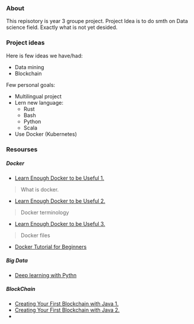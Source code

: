 ### About
This repisotory is year 3 groupe project.
Project Idea is to do smth on Data science field. Exactly what is not yet desided.

### Project ideas
Here is few ideas we have/had:
- Data mining
- Blockchain

Few personal goals:
- Multilingual project
- Lern new language:
  - Rust
  - Bash
  - Python
  - Scala
- Use Docker (Kubernetes)


### Resourses
##### Docker
- [Learn Enough Docker to be Useful 1.](https://towardsdatascience.com/learn-enough-docker-to-be-useful-b7ba70caeb4b)
> What is docker.
- [Learn Enough Docker to be Useful 2.](https://towardsdatascience.com/learn-enough-docker-to-be-useful-1c40ea269fa8)
> Docker terminology
- [Learn Enough Docker to be Useful 3.](https://towardsdatascience.com/learn-enough-docker-to-be-useful-b0b44222eef5)
> Docker files
- [Docker Tutorial for Beginners](https://hashnode.com/post/docker-tutorial-for-beginners-cjrj2hg5001s2ufs1nker9he2)

##### Big Data
- [Deep learning with Pythn](https://towardsdatascience.com/deep-learning-with-python-703e26853820)

##### BlockChain
- [Creating Your First Blockchain with Java 1.](https://medium.com/programmers-blockchain/create-simple-blockchain-java-tutorial-from-scratch-6eeed3cb03fa)
- [Creating Your First Blockchain with Java 2.](https://medium.com/programmers-blockchain/creating-your-first-blockchain-with-java-part-2-transactions-2cdac335e0ce)
-
